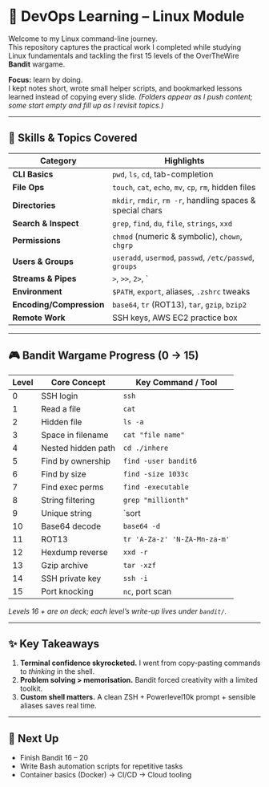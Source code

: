 # 🐧 DevOps Learning – Linux Module

Welcome to my Linux command-line journey.  
This repository captures the practical work I completed while studying Linux fundamentals and tackling the first 15 levels of the OverTheWire **Bandit** wargame.

**Focus:** learn by doing.  
I kept notes short, wrote small helper scripts, and bookmarked lessons learned instead of copying every slide.
*(Folders appear as I push content; some start empty and fill up as I revisit topics.)*

---

## 🧠 Skills & Topics Covered

| Category              | Highlights                                                          |
|-----------------------|---------------------------------------------------------------------|
| **CLI Basics**        | `pwd`, `ls`, `cd`, tab-completion                                   |
| **File Ops**          | `touch`, `cat`, `echo`, `mv`, `cp`, `rm`, hidden files              |
| **Directories**       | `mkdir`, `rmdir`, `rm -r`, handling spaces & special chars          |
| **Search & Inspect**  | `grep`, `find`, `du`, `file`, `strings`, `xxd`                      |
| **Permissions**       | `chmod` (numeric & symbolic), `chown`, `chgrp`                      |
| **Users & Groups**    | `useradd`, `usermod`, `passwd`, `/etc/passwd`, `groups`             |
| **Streams & Pipes**   | `>`, `>>`, `2>`, `|`, `/dev/null`                                   |
| **Environment**       | `$PATH`, `export`, aliases, `.zshrc` tweaks                         |
| **Encoding/Compression** | `base64`, `tr` (ROT13), `tar`, `gzip`, `bzip2`                  |
| **Remote Work**       | SSH keys, AWS EC2 practice box                                      |

---

## 🎮 Bandit Wargame Progress (0 → 15)

| Level | Core Concept        | Key Command / Tool                         |
|-------|---------------------|--------------------------------------------|
| 0     | SSH login           | `ssh`                                       |
| 1     | Read a file         | `cat`                                       |
| 2     | Hidden file         | `ls -a`                                     |
| 3     | Space in filename   | `cat "file name"`                           |
| 4     | Nested hidden path  | `cd ./inhere`                               |
| 5     | Find by ownership   | `find -user bandit6`                        |
| 6     | Find by size        | `find -size 1033c`                          |
| 7     | Find exec perms     | `find -executable`                          |
| 8     | String filtering    | `grep "millionth"`                          |
| 9     | Unique string       | `sort | uniq -u`                            |
| 10    | Base64 decode       | `base64 -d`                                 |
| 11    | ROT13               | `tr 'A-Za-z' 'N-ZA-Mn-za-m'`                |
| 12    | Hexdump reverse     | `xxd -r`                                    |
| 13    | Gzip archive        | `tar -xzf`                                  |
| 14    | SSH private key     | `ssh -i`                                    |
| 15    | Port knocking       | `nc`, port scan                             |

*Levels 16 + are on deck; each level’s write-up lives under `bandit/`.*

---

## ✨ Key Takeaways

1. **Terminal confidence skyrocketed.** I went from copy-pasting commands to *thinking* in the shell.  
2. **Problem solving > memorisation.** Bandit forced creativity with a limited toolkit.  
3. **Custom shell matters.** A clean ZSH + Powerlevel10k prompt + sensible aliases saves real time.  

---

## 🚀 Next Up

- Finish Bandit 16 – 20  
- Write Bash automation scripts for repetitive tasks  
- Container basics (Docker) → CI/CD → Cloud tooling  
